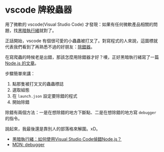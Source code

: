 # vscode 牌殺蟲器

用了微軟的 vscode(Visual Studio Code) 才發現：如果有任何微軟產品相關的問題，找[黑暗執行緒](http://blog.darkthread.net)就對了。

正話開始，vscode 有個很可愛的小蟲蟲被打叉了。對寫程式的人來說，這圖標就代表我們看到了再熟悉不過的好朋友：[除錯器](https://zh.wikipedia.org/zh-tw/除錯器)。

在寫爬蟲的時候老是出錯，那該怎麼用除錯器才好？噢，正好黑暗執行緒寫了一篇 [Node.js 的文章](http://blog.darkthread.net/post-2016-08-06-debug-nodejs-with-vscode.aspx)。

步驟簡單來講：

1. 點那隻被打叉叉的蟲蟲標誌
2. 選取組態
3. 在 `launch.json` 設定要除錯的程式
4. 開始除錯

除錯有兩個方法：一是在想除錯的地方下斷點、二是在想除錯的地方寫 `debugger` 的指令。

說起來，我最後還是靠別人的部落格來解圍。xD。

* [黑暗執行緒：如何使用Visual Studio Code偵錯Node.js？](http://blog.darkthread.net/post-2016-08-06-debug-nodejs-with-vscode.aspx)
* [MDN: debugger](https://developer.mozilla.org/en-US/docs/Web/JavaScript/Reference/Statements/debugger)
